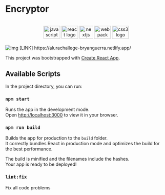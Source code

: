 
<h1>Encryptor</h1>
<br>
<div align="center">
 <img src="https://cdn.jsdelivr.net/gh/devicons/devicon/icons/javascript/javascript-original.svg" height="40" width="52" alt="javascript logo"  />
   <img src="https://cdn.jsdelivr.net/gh/devicons/devicon/icons/react/react-original.svg" height="40" width="52" alt="react logo"  />
 <img src="https://github.com/BryanMlg/Ecommerce/assets/49600985/af7b4d83-9af9-4e7c-a1d7-0cff31629b5e" height="40" width="43" alt="nextjs logo"  /> <img src="https://cdn.jsdelivr.net/gh/devicons/devicon/icons/webpack/webpack-original.svg" height="40" width="52" alt="webpack logo"  />
  <img src="https://cdn.jsdelivr.net/gh/devicons/devicon/icons/css3/css3-original.svg" height="40" width="52" alt="css3 logo"  />
</div>
<br>
<img src="https://github.com/BryanMlg/AluraChallenge-1/assets/49600985/ddad1c46-a192-421f-a1c0-3277553d784f" alt="img">
[LINK] https://alurachallege-bryanguerra.netlify.app/

This project was bootstrapped with [Create React App](https://github.com/facebook/create-react-app).

## Available Scripts

In the project directory, you can run:

### `npm start`

Runs the app in the development mode.\
Open [http://localhost:3000](http://localhost:3000) to view it in your browser.


### `npm run build`

Builds the app for production to the `build` folder.\
It correctly bundles React in production mode and optimizes the build for the best performance.

The build is minified and the filenames include the hashes.\
Your app is ready to be deployed!

### `lint:fix`
Fix all code problems

